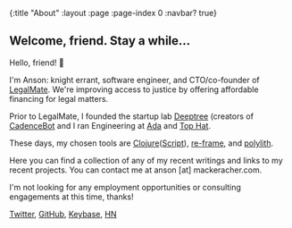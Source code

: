 {:title "About"
 :layout :page
 :page-index 0
 :navbar? true}

## Welcome, friend. Stay a while...

Hello, friend! 👋

I'm Anson: knight errant, software engineer, and CTO/co-founder of
[LegalMate](https://legalmate.co). We're improving access to justice
by offering affordable financing for legal matters.

Prior to LegalMate, I founded the startup lab
[Deeptree](https://deeptree.com) (creators of
[CadenceBot](https://cadencebot.com) and I ran Engineering at
[Ada](https://ada.cx) and [Top Hat](https://tophat.com).

These days, my chosen tools are
[Clojure](https://clojure.org/)([Script](https://clojurescript.org/)),
[re-frame](https://github.com/day8/re-frame), and
[polylith](https://github.com/polyfy/polylith).

Here you can find a collection of any of my recent writings and links
to my recent projects. You can contact me at anson [at]
mackeracher.com.

I'm not looking for any employment opportunities or consulting
engagements at this time, thanks!

[Twitter](https://twitter.com/amackera),
[GitHub](https://github.com/amackera),
[Keybase](https://keybase.io/amackera),
[HN](https://news.ycombinator.com/user?id=amackera)
